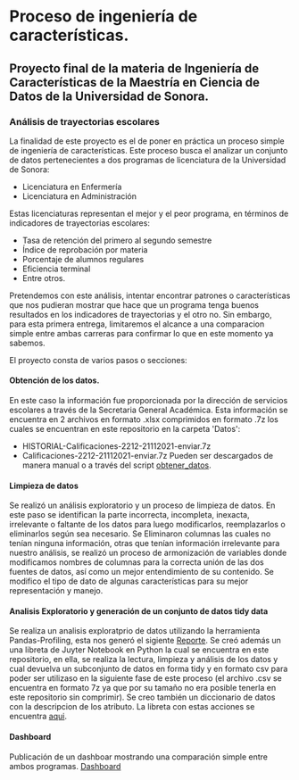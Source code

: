 # Proceso de ingeniería de características.
## Proyecto final de la materia de Ingeniería de Características de la Maestría en Ciencia de Datos de la Universidad de Sonora.
### Análisis de trayectorias escolares

La finalidad de este proyecto es el de poner en práctica un proceso simple de ingeniería de características. Este proceso busca el analizar un conjunto de datos pertenecientes a dos programas de licenciatura de la Universidad de Sonora:
- Licenciatura en Enfermería
- Licenciatura en Administración

Estas licenciaturas representan el mejor y el peor programa, en términos de indicadores de trayectorias escolares:
- Tasa de retención del primero al segundo semestre
- Índice de reprobación por materia
- Porcentaje de alumnos regulares
- Eficiencia terminal
- Entre otros.

Pretendemos con este análisis, intentar encontrar patrones o características que nos pudieran mostrar que hace que un programa tenga buenos resultados en los indicadores de trayectorias y el otro no. Sin embargo, para esta primera entrega, limitaremos el alcance a una comparacion simple entre ambas carreras para confirmar lo que en este momento ya sabemos.

El proyecto consta de varios pasos o secciones:

#### Obtención de los datos.
En este caso la información fue proporcionada por la dirección de servicios escolares a través de la Secretaria General Académica. Esta información se encuentra en 2 archivos en formato .xlsx comprimidos en formato .7z los cuales se encuentran en este repositorio en la carpeta 'Datos':
- HISTORIAL-Calificaciones-2212-21112021-enviar.7z
- Calificaciones-2212-21112021-enviar.7z
Pueden ser descargados de manera manual o a través del script [obtener_datos](https://github.com/m-valenzuela-arce/Proceso-de-Ing-de-Caracteristicas/blob/main/obtener_datos.py).

#### Limpieza de datos
Se realizó un análisis exploratorio y un proceso de limpieza de datos. En este paso se identifican la parte incorrecta, incompleta, inexacta, irrelevante o faltante de los datos para luego modificarlos, reemplazarlos o eliminarlos según sea necesario. Se Eliminaron columnas las cuales no tenían ninguna información, otras que tenían información irrelevante para nuestro análisis, se realizó un proceso de armonización de variables donde modificamos nombres de columnas para la correcta unión de las dos fuentes de datos, así como un mejor entendimiento de su contenido. Se modifico el tipo de dato de algunas características para su mejor representación y manejo.

#### Analisis Exploratorio y generación de un conjunto de datos tidy data
Se realiza un analisis exploratprio de datos utilizando la herramienta Pandas-Profiling, esta nos generó el sigiente [Reporte](https://github.com/m-valenzuela-arce/Proceso-de-Ing-de-Caracteristicas/blob/2854477ab0af78597d59c2e65192ddecb48a611c/Reporte_EDA.html). Se creó además un una libreta de Juyter Notebook en Python la cual se encuentra en este repositorio, en ella, se realiza la lectura, limpieza y análisis de los datos y cual devuelva un subconjunto de datos en forma tidy y en formato csv para poder ser utilizaso en la siguiente fase de este proceso (el archivo .csv se encuentra en formato 7z ya que por su tamaño no era posible tenerla en este repositorio sin comprimir). Se creo también un diccionario de datos con la descripcion de los atributo. La libreta con estas acciones se encuentra [aqui](https://github.com/m-valenzuela-arce/Proceso-de-Ing-de-Caracteristicas/blob/2854477ab0af78597d59c2e65192ddecb48a611c/Proceso_Ingenieria.ipynb).

#### Dashboard
Publicación de un dashboar mostrando una comparación simple entre ambos programas. 
[Dashboard](https://public.tableau.com/app/profile/manuel.valenzuela/viz/Trayectorias/Dashboard1?publish=yes)
